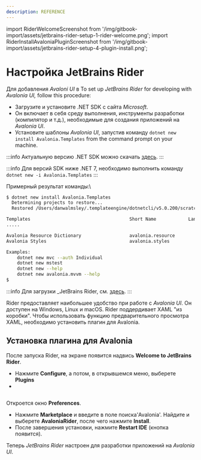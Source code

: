 ```yaml
---
description: REFERENCE
---
```


import RiderWelcomeScreenshot from '/img/gitbook-import/assets/jetbrains-rider-setup-1-rider-welcome.png';
import RiderInstallAvaloniaPluginScreenshot from '/img/gitbook-import/assets/jetbrains-rider-setup-4-plugin-install.png';

# Настройка JetBrains Rider

Для добавления _Avaloni UI_ в 
To set up _JetBrains Rider_ for developing with _Avalonia UI,_ follow this procedure:&#x20;

- Загрузите и установите .NET SDK с сайта _Microsoft_. 
- Он включает в себя среду выполнения, инструменты разработки (компилятор и т.д.), необходимые для создания приложений на _Avalonia UI_.
- Установите шаблоны _Avalonia UI_, запустив команду `dotnet new install Avalonia.Templates` from the command prompt on your machine.

:::info
Актуальную версию .NET SDK можно скачать [здесь](https://dotnet.microsoft.com/download).
:::

:::info
Для версий SDK ниже .NET 7, необходимо выполнить команду `dotnet new -i Avalonia.Templates`
:::

Примерный результат команды:\

```bash
$ dotnet new install Avalonia.Templates
  Determining projects to restore...
  Restored /Users/danwalmsley/.templateengine/dotnetcli/v5.0.200/scratch/restore.csproj (in 706 ms).

Templates                                     Short Name            Language    Tags
.....

Avalonia Resource Dictionary                  avalonia.resource                 ui/xaml/avalonia/avaloniaui
Avalonia Styles                               avalonia.styles                   ui/xaml/avalonia/avaloniaui

Examples:
    dotnet new mvc --auth Individual
    dotnet new mstest
    dotnet new --help
    dotnet new avalonia.mvvm --help
$
```

:::info
Для загрузки _JetBrains Rider, см. [здесь](https://www.jetbrains.com/rider/).
:::

Rider предоставляет наибольшее удобство при работе с _Avalonia UI_.
Он доступен на Windows, Linux и macOS. Rider поддердивает XAML "из коробки". 
Чтобы использовать функцию предварительного просмотра XAML, необходимо установить плагин для Avalonia.

## Установка плагина для Avalonia

После запуска Rider, на экране появится надвись **Welcome to JetBrains Rider**.

- Нажмите **Configure**, а потом, в открывшемся меню, выберете **Plugins** 
- 
<img src={RiderWelcomeScreenshot} alt="" />

Откроется окно **Preferences**.
- Нажмите **Marketplace** и введите в поле поиска'Avalonia'. Найдите и выберете **AvaloniaRider**, после чего нажмите **Install**.
- После завершения установки, нажмите **Restart IDE** (кнопка появится).

Теперь _JetBrains Rider_ настроен для разработки приложений на _Avalonia UI_.
